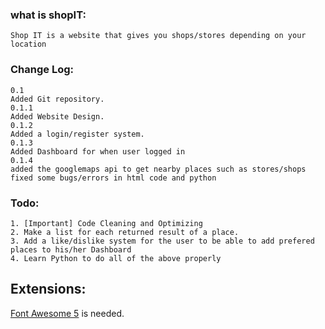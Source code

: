 ### what is shopIT:

```
Shop IT is a website that gives you shops/stores depending on your location
```

### Change Log:

```
0.1
Added Git repository.
0.1.1
Added Website Design.
0.1.2
Added a login/register system.
0.1.3
Added Dashboard for when user logged in
0.1.4
added the googlemaps api to get nearby places such as stores/shops
fixed some bugs/errors in html code and python
```

### Todo:

```
1. [Important] Code Cleaning and Optimizing
2. Make a list for each returned result of a place.
3. Add a like/dislike system for the user to be able to add prefered places to his/her Dashboard
4. Learn Python to do all of the above properly

```

## Extensions:

<a href="https://use.fontawesome.com/releases/v5.6.3/fontawesome-free-5.6.3-web.zip"> Font Awesome 5</a> is needed.
